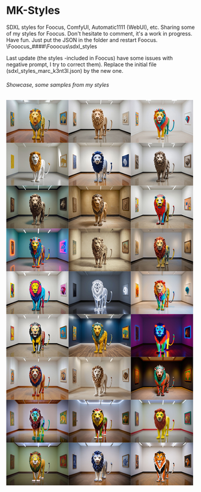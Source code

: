 # MK-Styles
SDXL styles for Foocus, ComfyUI, Automatic1111 (WebUI), etc.
Sharing some of my styles for Foocus.
Don't hesitate to comment, it's a work in progress.
Have fun.
Just put the JSON in the folder and restart Foocus. 
\Fooocus_####\Fooocus\sdxl_styles

Last update (the styles -included in Foocus) have some issues with negative prompt, I try to correct them). Replace the initial file (sdxl_styles_marc_k3nt3l.json) by the new one.

<h6>Showcase, some samples from my styles</h6>

![image](https://github.com/K3nt3L/MK-Styles/blob/main/Preview_Images/preview_styles_mosaic.jpg)
